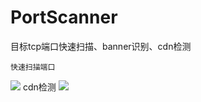 # PortScanner
目标tcp端口快速扫描、banner识别、cdn检测

    快速扫描端口
![](https://github.com/se55i0n/PortScanner/blob/master/scan.png) 
        cdn检测
![](https://github.com/se55i0n/PortScanner/blob/master/cdn.png)
